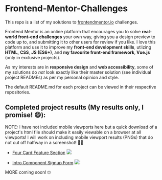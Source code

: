 # Frontend-Mentor-Challenges

This repo is a list of my solutions to [frontendmentor.io](https://www.frontendmentor.io) challenges.

Frontend Mentor is an online platform that encourages you to solve **real-world front-end challenges** your own way, giving you a design preview to code up to, and submitting it to other users for review if you like. I love this platform and use it to improve my **front-end development skills**, utlizing **HTML**, **CSS**, **JS (ES6+)**, and **my favourite front-end framework, Vue.js** (only in exclusive projects).

As my interests are in **responsive design** and **web accessibility**, some of my solutions do *not* look exactly like their master solution (see individual project READMEs) as per my personal opinion and style.

The default README.md for each project can be viewed in their respective repositories.


## Completed project results (My results only, I promise! 😄):

NOTE: I have not included mobile viewports here but a quick download of a project's html file should make it easily viewable on a browser at all viewports! I will work on including mobile viewport results (PNGs) that do not cut off halfway in a screenshot! ☝🏼

- [Four Card Feature Section](https://github.com/maureento8888/Frontend-Mentor-Challenges/blob/master/intro-component-with-signup-form/README.md)
![](https://github.com/maureento8888/Frontend-Mentor-Challenges/blob/master/intro-component-with-signup-form/my-solution.PNG)

- [Intro Component Signup Form](https://github.com/maureento8888/Frontend-Mentor-Challenges/blob/master/four-card-feature-section/README.md)
![](https://github.com/maureento8888/Frontend-Mentor-Challenges/blob/master/four-card-feature-section/my-solution.PNG)


MORE coming soon! 🤓
